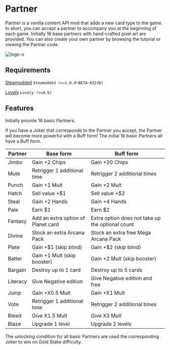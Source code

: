 # Partner
Partner is a vanilla content API mod that adds a new card type to the game. In short, you can accept a partner to accompany you at the beginning of each game. Initially 16 base partners with hand-crafted pixel art are provided. You can also create your own partner by browsing the tutorial or viewing the Partner code.

![logo-o](https://github.com/user-attachments/assets/ab06cfd7-918a-40fd-9ed0-17af7b5b9929)

## Requirements
[Steamodded](https://github.com/Steamodded/smods) `Steamodded (>=1.0.0~BETA-0323b)`

[Lovely](https://github.com/ethangreen-dev/lovely-injector) `Lovely (>=0.6)`

## Features
Initially provide 16 basic Partners.

If you have a Joker that corresponds to the Partner you accept, the Partner will become more powerful with a Buff form! The initial 16 basic Partners all have a Buff form.

| Partner  | Base form                          | Buff form                                        |
|----------|------------------------------------|--------------------------------------------------|
| Jimbo    | Gain +2 Chips                      | Gain +20 Chips                                   |
| Mute     | Retrigger 1 additional time        | Retrigger 2 additional times                     |
| Punch    | Gain +1 Mult                       | Gain +2 Mult                                     |
| Hatch    | Sell value +$1                     | Sell value +$2                                   |
| Steal    | Gain +2 Hands                      | Gain +4 Hands                                    |
| Pale     | Earn $1                            | Earn $2                                          |
| Fantasy  | Add an extra option of Planet card | Extra option does not take up the optional count |
| Divine   | Stock an extra Arcana Pack         | Stock an extra free Mega Arcana Pack             |
| Plate    | Gain +$1 (skip blind)              | Gain +$2 (skip blind)                            |
| Batter   | Gain +1 Mult (skip booster)        | Gain +2 Mult (skip booster)                      |
| Bargain  | Destroy up to 1 card               | Destroy up to 5 cards                            |
| Literacy | Give Negative edition              | Give Negative edition and free                   |
| Jump     | Gain +X0.5 Mult                    | Gain +X1 Mult                                    |
| Vote     | Retrigger 1 additional time        | Retrigger 2 additional times                     |
| Bleed    | Give X1.5 Mult                     | Give X3 Mult                                     |
| Blaze    | Upgrade 1 level                    | Upgrade 2 levels                                 |

The unlocking condition for all basic Partners are used the corresponding Joker to win on Gold Stake difficulty.

